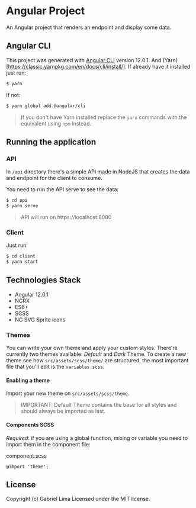 # Angular Project

An Angular project that renders an endpoint and display some data.

## Angular CLI

This project was generated with [Angular CLI](https://github.com/angular/angular-cli) version 12.0.1. And (Yarn)[https://classic.yarnpkg.com/en/docs/cli/install/]. If already have it installed just run:

```sh
$ yarn
```

If not:

```sh
$ yarn global add @angular/cli
```

> If you don't have Yarn installed replace the `yarn` commands with the equivalent using `npm` instead.

## Running the application

### API
In `/api` directory there's a simple API made in NodeJS that creates the data and endpoint for the client to consume.

You need to run the API serve to see the data:

```sh
$ cd api
$ yarn serve
```

> API will run on https://localhost:8080

### Client

Just run:

```sh
$ cd client
$ yarn start
```

## Technologies Stack

- Angular 12.0.1
- NGRX
- ES6+
- SCSS
- NG SVG Sprite icons

### Themes

You can write your own theme and apply your custom styles. There're currently two themes available: _Default_ and _Dark_ Theme.
To create a new theme see how `src/assets/scss/theme/` are structured, the most important file that you'll edit is the `variables.scss`.

#### Enabling a theme

Import your new theme on `src/assets/scss/theme`.

> IMPORTANT: Default Theme contains the base for all styles and should always be imported as last.

#### Components SCSS

_Required_: if you are using a global function, mixing or variable you need to import them in the component file:

component.scss

```
@import 'theme';
```

## License

Copyright (c) Gabriel Lima Licensed under the MIT license.
